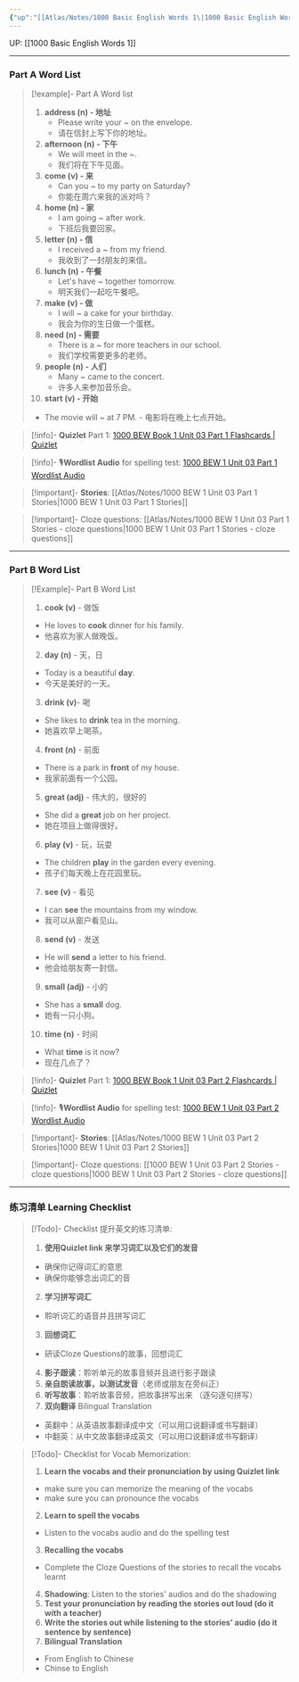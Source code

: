 ```yaml
---
{"up":"[[Atlas/Notes/1000 Basic English Words 1\|1000 Basic English Words 1]]","dg-publish":true,"permalink":"/atlas/notes/1000-basic-english-words-1-unit-03/","dgPassFrontmatter":true}
---
```


UP: [[1000 Basic English Words 1]]

---
### Part A Word List


> [!example]- Part A Word list
> 1. **address (n) - 地址**  
>     - Please write your ~ on the envelope.
>     - 请在信封上写下你的地址。
> 2. **afternoon (n) - 下午**
>     - We will meet in the ~.
>     - 我们将在下午见面。
> 3. **come (v) - 来**
>     - Can you ~ to my party on Saturday?
>     - 你能在周六来我的派对吗？
> 4. **home (n) - 家**
>     - I am going ~ after work.
>     - 下班后我要回家。
> 5. **letter (n) - 信**
>     - I received a ~ from my friend.
>     - 我收到了一封朋友的来信。
> 6. **lunch (n) - 午餐**
>     - Let's have ~ together tomorrow.
>     - 明天我们一起吃午餐吧。
> 7. **make (v) - 做**    
>     - I will ~ a cake for your birthday.
>     - 我会为你的生日做一个蛋糕。
> 8. **need (n) - 需要**
>     - There is a ~ for more teachers in our school.
>     - 我们学校需要更多的老师。
> 9. **people (n) - 人们**
>     - Many ~ came to the concert.
>     - 许多人来参加音乐会。
> 10. **start (v) - 开始**
>	 - The movie will ~ at 7 PM.
>     - 电影将在晚上七点开始。

> [!info]- **Quizlet** Part 1: [1000 BEW Book 1 Unit 03 Part 1 Flashcards | Quizlet](https://quizlet.com/my/926824754/1000-bew-book-1-unit-03-part-1-flash-cards/?i=1vbzw5&x=1qqt)

> [!info]- 🎙️**Wordlist Audio** for spelling test: [1000 BEW 1 Unit 03 Part 1 Wordlist Audio](https://drive.google.com/file/d/1fvXJ8OZnK6FS15dOov3MHZw9PdUiirz3/view?usp=drive_link)

> [!important]- **Stories**: [[Atlas/Notes/1000 BEW 1 Unit 03 Part 1 Stories\|1000 BEW 1 Unit 03 Part 1 Stories]]

> [!important]- Cloze questions: [[Atlas/Notes/1000 BEW 1 Unit 03 Part 1 Stories - cloze questions\|1000 BEW 1 Unit 03 Part 1 Stories - cloze questions]]

---
### Part B Word List


> [!Example]- Part B Word List
> 1. **cook (v)** - 做饭
> 	- He loves to **cook** dinner for his family.
> 	- 他喜欢为家人做晚饭。
> 2. **day (n)** - 天，日
> 	- Today is a beautiful **day**.
> 	- 今天是美好的一天。
> 3. **drink (v)**- 喝
> 	- She likes to **drink** tea in the morning.
> 	- 她喜欢早上喝茶。
> 4. **front (n)** - 前面
> 	- There is a park in **front** of my house.
> 	- 我家前面有一个公园。
> 5. **great (adj)** - 伟大的，很好的
> 	- She did a **great** job on her project.
> 	- 她在项目上做得很好。
> 6. **play (v)** - 玩，玩耍
> 	- The children **play** in the garden every evening.
> 	- 孩子们每天晚上在花园里玩。
> 7. **see (v)** - 看见
> 	- I can **see** the mountains from my window.
> 	- 我可以从窗户看见山。
> 8. **send (v)** - 发送
> 	- He will **send** a letter to his friend.
> 	- 他会给朋友寄一封信。
> 9. **small (adj)** - 小的
> 	- She has a **small** dog.
> 	- 她有一只小狗。
> 10. **time (n)** - 时间
> 	- What **time** is it now?
> 	- 现在几点了？


> [!info]- **Quizlet** Part 1: [1000 BEW Book 1 Unit 03 Part 2 Flashcards | Quizlet](https://quizlet.com/my/926824949/1000-bew-book-1-unit-03-part-2-flash-cards/?i=1vbzw5&x=1jqt)

> [!info]- 🎙️**Wordlist Audio** for spelling test: [1000 BEW 1 Unit 03 Part 2 Wordlist Audio](https://drive.google.com/file/d/1p-wb14kqAJSn9RKhFUwVppt_8YkEbQIt/view?usp=drive_link)

> [!important]- **Stories**: [[Atlas/Notes/1000 BEW 1 Unit 03 Part 2 Stories\|1000 BEW 1 Unit 03 Part 2 Stories]]

> [!important]- Cloze questions: [[1000 BEW 1 Unit 03 Part 2 Stories - cloze questions\|1000 BEW 1 Unit 03 Part 2 Stories - cloze questions]]

---
### 练习清单 Learning Checklist

> [!Todo]- Checklist 提升英文的练习清单:
> 1. **使用Quizlet link 来学习词汇以及它们的发音** 
>	- 确保你记得词汇的意思 
>	- 确保你能够念出词汇的音 
> 2. **学习拼写词汇** 
>	- 聆听词汇的语音并且拼写词汇 
> 3. **回想词汇**
>	- 研读Cloze Questions的故事，回想词汇 
> 4. **影子跟读**：聆听单元的故事音频并且进行影子跟读 
> 5. **亲自朗读故事，以测试发音**（老师或朋友在旁纠正）
> 6. **听写故事**：聆听故事音频，把故事拼写出来 （逐句逐句拼写）
> 7. **双向翻译** Bilingual Translation 
>	- 英翻中：从英语故事翻译成中文（可以用口说翻译或书写翻译）
>	- 中翻英：从中文故事翻译成英文（可以用口说翻译或书写翻译）

> [!Todo]- Checklist for Vocab Memorization:
> 
> 1. **Learn the vocabs and their pronunciation by using Quizlet link**
>	- make sure you can memorize the meaning of the vocabs
>	- make sure you can pronounce the vocabs
> 2. **Learn to spell the vocabs**
>	- Listen to the vocabs audio and do the spelling test
> 3. **Recalling the vocabs**
>	- Complete the Cloze Questions of the stories to recall the vocabs learnt
> 4. **Shadowing**: Listen to the stories' audios and do the shadowing
> 5. **Test your pronunciation by reading the stories out loud (do it with a teacher)**
> 6. **Write the stories out while listening to the stories' audio (do it sentence by sentence)**
> 7. **Bilingual Translation** 
> 	- From English to Chinese
> 	- Chinse to English

